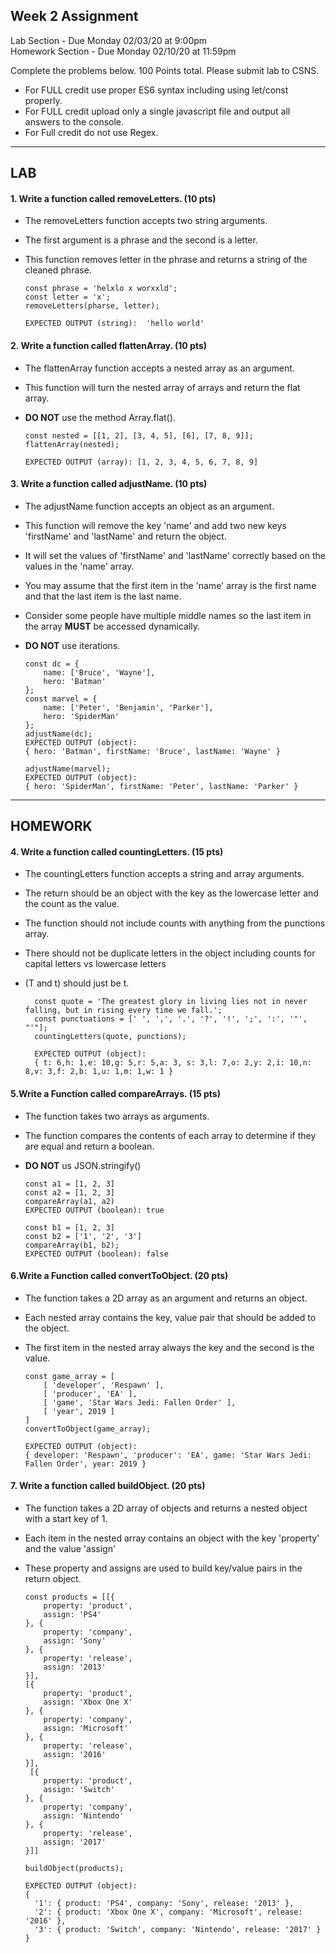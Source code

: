## Week 2 Assignment
 Lab Section - Due Monday 02/03/20 at 9:00pm <br/>
 Homework Section - Due Monday 02/10/20 at 11:59pm <br/>

Complete the problems below. 100 Points total. Please submit lab to CSNS.

- For FULL credit use proper ES6 syntax including using let/const properly.
- For FULL credit upload only a single javascript file and output all answers to the console.
- For Full credit do not use Regex.

<hr/>

## LAB
#### 1.  Write a function called removeLetters. (10 pts)
- The removeLetters function accepts two string arguments.
- The first argument is a phrase and the second is a letter.
- This function removes letter in the phrase and returns a string of the cleaned phrase.

      const phrase = 'helxlo x worxxld';
      const letter = 'x';
      removeLetters(pharse, letter);

      EXPECTED OUTPUT (string):  'hello world'



#### 2.  Write a function called flattenArray. (10 pts)
- The flattenArray function accepts a nested array as an argument.
- This function will turn the nested array of arrays and return the flat array.
- **DO NOT** use the method Array.flat().

      const nested = [[1, 2], [3, 4, 5], [6], [7, 8, 9]];
      flattenArray(nested);

      EXPECTED OUTPUT (array): [1, 2, 3, 4, 5, 6, 7, 8, 9]


#### 3.  Write a function called adjustName. (10 pts)
- The adjustName function accepts an object as an argument.
- This function will remove the key 'name' and add two new keys 'firstName' and 'lastName' and return the object.
- It will set the values of 'firstName' and 'lastName' correctly based on the values in the 'name' array.
- You may assume that the first item in the 'name' array is the first name and that the last item is the last name.
- Consider some people have multiple middle names so the last item in the array **MUST** be accessed dynamically.
- **DO NOT** use iterations.


      const dc = {
          name: ['Bruce', 'Wayne'],
          hero: 'Batman'
      };
      const marvel = {
          name: ['Peter', 'Benjamin', 'Parker'],
          hero: 'SpiderMan'
      };
      adjustName(dc);
      EXPECTED OUTPUT (object):
      { hero: 'Batman', firstName: 'Bruce', lastName: 'Wayne' }

      adjustName(marvel);
      EXPECTED OUTPUT (object):
      { hero: 'SpiderMan', firstName: 'Peter', lastName: 'Parker' }

<hr/>

## HOMEWORK

#### 4. Write a function called countingLetters. (15 pts)
- The countingLetters function accepts a string and array arguments.
- The return should be an object with the key as the lowercase letter and the count as the value.
- The function should not include counts with anything from the punctions array.
- There should not be duplicate letters in the object including counts for capital letters vs lowercase letters
- (T and t) should just be t.

        const quote = 'The greatest glory in living lies not in never falling, but in rising every time we fall.';
        const punctuations = [' ', ',', '.', '?', '!', ';', ':', '"', "'"];
        countingLetters(quote, punctions);

        EXPECTED OUTPUT (object):
        { t: 6,h: 1,e: 10,g: 5,r: 5,a: 3, s: 3,l: 7,o: 2,y: 2,i: 10,n: 8,v: 3,f: 2,b: 1,u: 1,m: 1,w: 1 }



#### 5.Write a Function called compareArrays. (15 pts)
- The function takes two arrays as arguments.
- The function compares the contents of each array to determine if they are equal and return a boolean.
- **DO NOT** us JSON.stringify()

      const a1 = [1, 2, 3]
      const a2 = [1, 2, 3]
      compareArray(a1, a2)
      EXPECTED OUTPUT (boolean): true

      const b1 = [1, 2, 3]
      const b2 = ['1', '2', '3']
      compareArray(b1, b2);
      EXPECTED OUTPUT (boolean): false



#### 6.Write a Function called convertToObject. (20 pts)
- The function takes a 2D array as an argument and returns an object.
- Each nested array contains the key, value pair that should be added to the object.
- The first item in the nested array always the key and the second is the value.

      const game_array = [
          [ 'developer', 'Respawn' ],
          [ 'producer', 'EA' ],
          [ 'game', 'Star Wars Jedi: Fallen Order' ],
          [ 'year', 2019 ]
      ]
      convertToObject(game_array);

      EXPECTED OUTPUT (object):
      { developer: 'Respawn', 'producer': 'EA', game: 'Star Wars Jedi: Fallen Order', year: 2019 }


#### 7. Write a function called buildObject. (20 pts)
- The function takes a 2D array of objects and returns a nested object with a start key of 1.
- Each item in the nested array contains an object with the key 'property' and the value 'assign'
- These property and assigns are used to build key/value pairs in the return object.

      const products = [[{
          property: 'product',
          assign: 'PS4'
      }, {
          property: 'company',
          assign: 'Sony'
      }, {
          property: 'release',
          assign: '2013'
      }],
      [{
          property: 'product',
          assign: 'Xbox One X'
      }, {
          property: 'company',
          assign: 'Microsoft'
      }, {
          property: 'release',
          assign: '2016'
      }],
       [{
          property: 'product',
          assign: 'Switch'
      }, {
          property: 'company',
          assign: 'Nintendo'
      }, {
          property: 'release',
          assign: '2017'
      }]]

      buildObject(products);

      EXPECTED OUTPUT (object):
      {
        '1': { product: 'PS4', company: 'Sony', release: '2013' },
        '2': { product: 'Xbox One X', company: 'Microsoft', release: '2016' },
        '3': { product: 'Switch', company: 'Nintendo', release: '2017' }
      }

